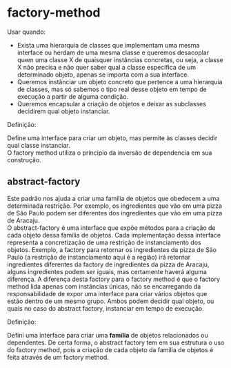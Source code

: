 # factory-method

Usar quando:

- Exista uma hierarquia de classes que implementam uma mesma interface ou herdam de uma mesma classe e
queremos desacoplar quem uma classe X de quaisquer instâncias concretas, ou seja, a classe X não precisa e não quer
saber qual a classe específica de um determinado objeto, apenas se importa com a sua interface.
- Queremos instânciar um objeto concreto que pertence a uma hierarquia de classes, mas só
sabemos o tipo real desse objeto em tempo de execução a partir de alguma condição.
- Queremos encapsular a criação de objetos e deixar as subclasses decidirem qual objeto instanciar. </br>

Definição:

Define uma interface para criar um objeto, mas permite às classes decidir qual
classe instanciar. </br>
O factory method utiliza o princípio da inversão de dependencia em sua construção.

## abstract-factory

Este padrão nos ajuda a criar uma família de objetos que obedecem a uma determinada restrição. Por exemplo, os
ingredientes que vão em uma pizza de São Paulo podem ser diferentes dos ingredientes que vão em uma pizza de Aracaju. </br>
O abstract-factory é uma interface que expõe métodos para a criação de cada objeto dessa família de objetos. Cada implementação
dessa interface representa a concretização de uma restrição de instanciamento dos objetos. Exemplo, a factory para retornar os ingredientes
da pizza de São Paulo (a restrição de instanciamento aqui é a região) irá retornar ingredientes diferentes da factory de ingredientes da pizza de Aracaju,
alguns ingredientes podem ser iguais, mas certamente haverá alguma diferença. A diferença desta factory para o factory method é que o factory method lida apenas
com instâncias únicas, não se encarregando da responsabilidade de expor uma interface para criar vários objetos que estão dentro de um mesmo grupo.
Ambos podem decidir qual objeto, ou quais no caso do abstract factory, instanciar em tempo de execução. </br>

Definição:

Defini uma interface para criar uma **família** de objetos relacionados
ou dependentes. De certa forma, o abstract factory tem em sua estrutura o uso do factory method, pois a criação de cada objeto da família de objetos é feita através de um factory method.
